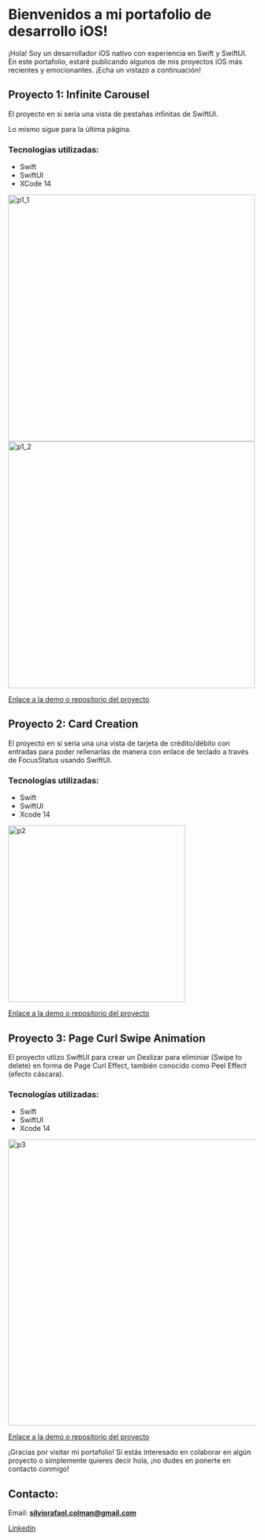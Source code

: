 # Bienvenidos a mi portafolio de desarrollo iOS!

¡Hola! Soy un desarrollador iOS nativo con experiencia en Swift y SwiftUI. En este portafolio, estaré publicando algunos de mis proyectos iOS más recientes y emocionantes. ¡Echa un vistazo a continuación!

## Proyecto 1: Infinite Carousel
El proyecto en si seria una vista de pestañas infinitas de SwiftUI.

Lo mismo sigue para la última página.

### Tecnologías utilizadas:

- Swift
- SwiftUI 
- XCode 14


<img width="500" alt="p1_1" src="https://user-images.githubusercontent.com/11272714/229332152-c8912a2b-5f65-47c6-ba4f-5245c271b40b.png"> <img width="500" alt="p1_2" src="https://user-images.githubusercontent.com/11272714/229332793-d78c8956-d3eb-4d71-8cde-9140d699c036.png">



[Enlace a la demo o repositorio del proyecto](https://github.com/silviocolman/InfiniteCarousel)

## Proyecto 2: Card Creation

El proyecto en si seria una una vista de tarjeta de crédito/débito con entradas para poder rellenarlas de manera con enlace de teclado a través de FocusStatus usando SwiftUI.

### Tecnologías utilizadas:

- Swift
- SwiftUI
- Xcode 14

<img width="358" alt="p2" src="https://user-images.githubusercontent.com/11272714/229864486-1fc3ad81-3b70-4609-b5ae-6d2e74c102bc.png">


[Enlace a la demo o repositorio del proyecto](https://github.com/silviocolman/CardCreation)

## Proyecto 3: Page Curl Swipe Animation

El proyecto utlizo SwiftUI para crear un Deslizar para eliminiar (Swipe to delete) en forma
de Page Curl Effect, también conocido como Peel Effect (efecto cáscara).

### Tecnologías utilizadas:

- Swift
- SwiftUI
- Xcode 14

<img width="580" alt="p3" src="https://user-images.githubusercontent.com/11272714/230649766-ff1aabb4-0e97-4fa6-8452-1ecee36f4ddf.png">


[Enlace a la demo o repositorio del proyecto](https://github.com/silviocolman/PageCurlSwipeAnimation)

¡Gracias por visitar mi portafolio! Si estás interesado en colaborar en algún proyecto o simplemente quieres decir hola, ¡no dudes en ponerte en contacto conmigo!
## Contacto:
Email: **silviorafael.colman@gmail.com**

[Linkedin](https://www.linkedin.com/in/silviocolman/)
